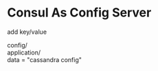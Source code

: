 # Consul As Config Server

add key/value

config/ <br />
application/ <br />
data = "cassandra config"